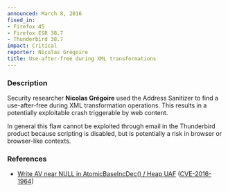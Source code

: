 ```yaml
---
announced: March 8, 2016
fixed_in:
- Firefox 45
- Firefox ESR 38.7
- Thunderbird 38.7
impact: Critical
reporter: Nicolas Grégoire
title: Use-after-free during XML transformations
---
```


<h3>Description</h3>

<p>Security researcher <strong>Nicolas Grégoire</strong> used the Address Sanitizer to
find a use-after-free during XML transformation operations. This results in a potentially
exploitable crash triggerable by web content.
</p>

<p class="note">In general this flaw cannot be exploited through email in the
Thunderbird product because scripting is disabled, but is potentially a risk in
browser or browser-like contexts.</p>

<h3>References</h3>

<ul>
  <li><a href="https://bugzilla.mozilla.org/show_bug.cgi?id=1243335">
       Write AV near NULL in AtomicBaseIncDec() / Heap UAF</a>
(<a href="http://cve.mitre.org/cgi-bin/cvename.cgi?name=CVE-2016-1964"
class="ex-ref">CVE-2016-1964</a>)</li>
</ul>

